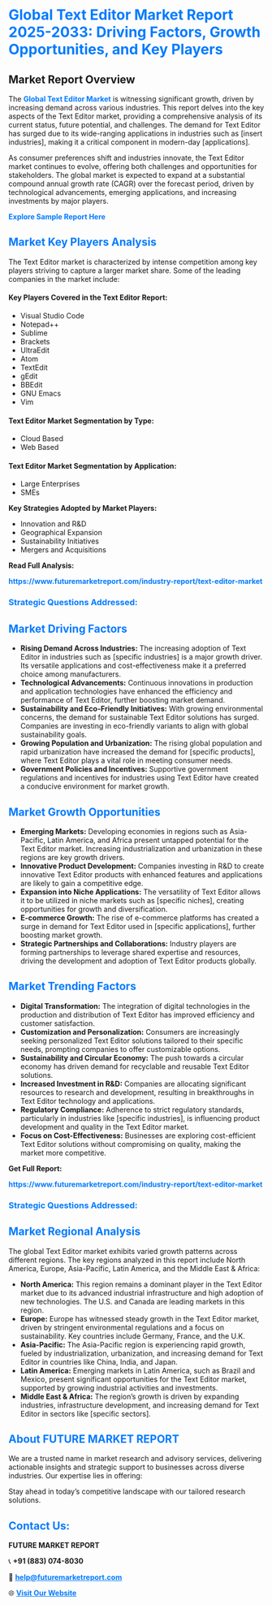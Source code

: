 <h1 style="color: #007BFF;">Global Text Editor Market Report 2025-2033: Driving Factors, Growth Opportunities, and Key Players</h1>

<section id="overview">
<h2>Market Report Overview</h2>
<p>The <a href="https://www.futuremarketreport.com/industry-report/text-editor-market" style="color: #007BFF; text-decoration: none;"><strong>Global Text Editor Market</strong></a> is witnessing significant growth, driven by increasing demand across various industries. This report delves into the key aspects of the Text Editor market, providing a comprehensive analysis of its current status, future potential, and challenges. The demand for Text Editor has surged due to its wide-ranging applications in industries such as [insert industries], making it a critical component in modern-day [applications].</p>
<p>As consumer preferences shift and industries innovate, the Text Editor market continues to evolve, offering both challenges and opportunities for stakeholders. The global market is expected to expand at a substantial compound annual growth rate (CAGR) over the forecast period, driven by technological advancements, emerging applications, and increasing investments by major players.</p>
</section>

<section id="overview">
<p><a href="https://www.futuremarketreport.com/request-sample/reportId=40957" style="color: #007BFF; text-decoration: none;"><strong>Explore Sample Report Here</strong></a></p>
</section>

<section id="key-players">
<h2 style="color: #007BFF;">Market Key Players Analysis</h2>
<p>The Text Editor market is characterized by intense competition among key players striving to capture a larger market share. Some of the leading companies in the market include:</p>
<h4>Key Players Covered in the Text Editor Report:</h4>
<ul><li>Visual Studio Code</li><li>Notepad++</li><li>Sublime</li><li>Brackets</li><li>UltraEdit</li><li>Atom</li><li>TextEdit</li><li>gEdit</li><li>BBEdit</li><li>GNU Emacs</li><li>Vim</li></ul>
<h4>Text Editor Market Segmentation by Type:</h4>
<ul><li>Cloud Based</li><li>Web Based</li></ul>

<h4>Text Editor Market Segmentation by Application:</h4>
<ul><li>Large Enterprises</li><li>SMEs</li></ul>
<p><strong>Key Strategies Adopted by Market Players:</strong></p>
<ul>
<li>Innovation and R&D</li>
<li>Geographical Expansion</li>
<li>Sustainability Initiatives</li>
<li>Mergers and Acquisitions</li>
</ul>
</section>

<section>
<p><strong>Read Full Analysis: </strong></p><a href="https://www.futuremarketreport.com/industry-report/text-editor-market" style="color: #007BFF; text-decoration: none;"><strong>https://www.futuremarketreport.com/industry-report/text-editor-market</strong></a>
<h3 style="color: #007BFF;">Strategic Questions Addressed:</h3>
</section>

<section id="driving-factors">
<h2 style="color: #007BFF;">Market Driving Factors</h2>
<ul>
<li><strong>Rising Demand Across Industries:</strong> The increasing adoption of Text Editor in industries such as [specific industries] is a major growth driver. Its versatile applications and cost-effectiveness make it a preferred choice among manufacturers.</li>
<li><strong>Technological Advancements:</strong> Continuous innovations in production and application technologies have enhanced the efficiency and performance of Text Editor, further boosting market demand.</li>
<li><strong>Sustainability and Eco-Friendly Initiatives:</strong> With growing environmental concerns, the demand for sustainable Text Editor solutions has surged. Companies are investing in eco-friendly variants to align with global sustainability goals.</li>
<li><strong>Growing Population and Urbanization:</strong> The rising global population and rapid urbanization have increased the demand for [specific products], where Text Editor plays a vital role in meeting consumer needs.</li>
<li><strong>Government Policies and Incentives:</strong> Supportive government regulations and incentives for industries using Text Editor have created a conducive environment for market growth.</li>
</ul>
</section>

<section id="growth-opportunities">
<h2 style="color: #007BFF;">Market Growth Opportunities</h2>
<ul>
<li><strong>Emerging Markets:</strong> Developing economies in regions such as Asia-Pacific, Latin America, and Africa present untapped potential for the Text Editor market. Increasing industrialization and urbanization in these regions are key growth drivers.</li>
<li><strong>Innovative Product Development:</strong> Companies investing in R&D to create innovative Text Editor products with enhanced features and applications are likely to gain a competitive edge.</li>
<li><strong>Expansion into Niche Applications:</strong> The versatility of Text Editor allows it to be utilized in niche markets such as [specific niches], creating opportunities for growth and diversification.</li>
<li><strong>E-commerce Growth:</strong> The rise of e-commerce platforms has created a surge in demand for Text Editor used in [specific applications], further boosting market growth.</li>
<li><strong>Strategic Partnerships and Collaborations:</strong> Industry players are forming partnerships to leverage shared expertise and resources, driving the development and adoption of Text Editor products globally.</li>
</ul>
</section>

<section id="trending-factors">
<h2 style="color: #007BFF;">Market Trending Factors</h2>
<ul>
<li><strong>Digital Transformation:</strong> The integration of digital technologies in the production and distribution of Text Editor has improved efficiency and customer satisfaction.</li>
<li><strong>Customization and Personalization:</strong> Consumers are increasingly seeking personalized Text Editor solutions tailored to their specific needs, prompting companies to offer customizable options.</li>
<li><strong>Sustainability and Circular Economy:</strong> The push towards a circular economy has driven demand for recyclable and reusable Text Editor solutions.</li>
<li><strong>Increased Investment in R&D:</strong> Companies are allocating significant resources to research and development, resulting in breakthroughs in Text Editor technology and applications.</li>
<li><strong>Regulatory Compliance:</strong> Adherence to strict regulatory standards, particularly in industries like [specific industries], is influencing product development and quality in the Text Editor market.</li>
<li><strong>Focus on Cost-Effectiveness:</strong> Businesses are exploring cost-efficient Text Editor solutions without compromising on quality, making the market more competitive.</li>
</ul>
</section>

<section>
<p><strong>Get Full Report: </strong></p><a href="https://www.futuremarketreport.com/industry-report/text-editor-market" style="color: #007BFF; text-decoration: none;"><strong>https://www.futuremarketreport.com/industry-report/text-editor-market</strong></a>
<h3 style="color: #007BFF;">Strategic Questions Addressed:</h3>
</section>


<section id="regional-analysis">
<h2 style="color: #007BFF;">Market Regional Analysis</h2>
<p>The global Text Editor market exhibits varied growth patterns across different regions. The key regions analyzed in this report include North America, Europe, Asia-Pacific, Latin America, and the Middle East & Africa:</p>
<ul>
<li><strong>North America:</strong> This region remains a dominant player in the Text Editor market due to its advanced industrial infrastructure and high adoption of new technologies. The U.S. and Canada are leading markets in this region.</li>
<li><strong>Europe:</strong> Europe has witnessed steady growth in the Text Editor market, driven by stringent environmental regulations and a focus on sustainability. Key countries include Germany, France, and the U.K.</li>
<li><strong>Asia-Pacific:</strong> The Asia-Pacific region is experiencing rapid growth, fueled by industrialization, urbanization, and increasing demand for Text Editor in countries like China, India, and Japan.</li>
<li><strong>Latin America:</strong> Emerging markets in Latin America, such as Brazil and Mexico, present significant opportunities for the Text Editor market, supported by growing industrial activities and investments.</li>
<li><strong>Middle East & Africa:</strong> The region’s growth is driven by expanding industries, infrastructure development, and increasing demand for Text Editor in sectors like [specific sectors].</li>
</ul>
</section>

<footer>
<h2 style="color: #007BFF;">About FUTURE MARKET REPORT</h2>
<p>We are a trusted name in market research and advisory services, delivering actionable insights and strategic support to businesses across diverse industries. Our expertise lies in offering:</p>

<p>Stay ahead in today’s competitive landscape with our tailored research solutions.</p>

<h2 style="color: #007BFF;">Contact Us:</h2>
<p><strong>FUTURE MARKET REPORT</strong></p>
<p>📞 <strong>+91 (883) 074-8030</strong></p>
<p>📧 <strong><a href="mailto:help@futuremarketreport.com" style="color: #007BFF;">help@futuremarketreport.com</a></strong></p>
<p>🌐 <strong><a href="https://www.futuremarketreport.com/" style="color: #007BFF;">Visit Our Website</a></strong></p>
</footer>